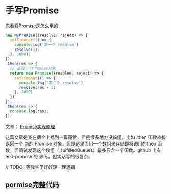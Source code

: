 # 手写Promise

先看看Promise是怎么用的
```js
new MyPromise((resolve, reject) => {
  setTimeout(() => {
    console.log('第一个 resolve')
    resolve(1);
  }, 1000);
})
.then(res => {
  // 返回一个Promise对象
  return new Promise((resolve, reject) => {
    setTimeout(() => {
      console.log('第二个 resolve')
      resolve(res + 2)
    }, 2000)
  })
})
.then(res => {
  console.log(res);
});
```

文章： [Promise实现原理](https://juejin.im/post/5b83cb5ae51d4538cc3ec354)

 这篇文章是我在掘金上找到一篇高赞，但是很多地方没搞懂，比如 .then 函数直接返回一个 新的 Promise 对象，但是这里面用一个数组来存储即将调用的then 函数，但调试发现这个数组（_fulfilledQueues）最多只含一个函数。github 上有  es6-promise 的 源码，但实话写的很复杂。 

// TODO- 等我空了好好理一理逻辑

## [pormise完整代码](./promise.js)

